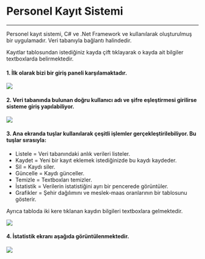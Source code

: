 # Personel Kayıt Sistemi
***
Personel kayıt sistemi, C# ve .Net Framework ve kullanılarak oluşturulmuş bir uygulamadır. Veri tabanıyla bağlantı halindedir.

Kayıtlar tablosundan istediğiniz kayda çift tıklayarak o kayda ait bilgiler textboxlarda belirmektedir.

#### 1. İlk olarak bizi bir giriş paneli karşılamaktadır.

![](https://user-images.githubusercontent.com/77548130/184542537-921ac394-a4ab-4188-a1b1-27f1bb2f3639.JPG)

#### 2. Veri tabanında bulunan doğru kullanıcı adı ve şifre eşleştirmesi girilirse sisteme giriş yapılabiliyor.

![](https://user-images.githubusercontent.com/77548130/184542691-17c51c21-68de-421b-b4a8-7d16477f78af.JPG)

#### 3. Ana ekranda tuşlar kullanılarak çeşitli işlemler gerçekleştirilebiliyor. Bu tuşlar sırasıyla:

- Listele = Veri tabanındaki anlık verileri listeler.
- Kaydet = Yeni bir kayıt eklemek istediğinizde bu kaydı kaydeder.
- Sil = Kaydı siler.
- Güncelle = Kaydı günceller.
- Temizle = Textboxları temizler.
- İstatistik = Verilerin istatistiğini ayrı bir pencerede görüntüler.
- Grafikler = Şehir dağılımını ve meslek-maas oranlarının bir tablosunu gösterir.

Ayrıca tabloda iki kere tıklanan kaydın bilgileri textboxlara gelmektedir.

![](https://user-images.githubusercontent.com/77548130/184542910-f47c03f2-a965-4076-81d7-c8b68fe8e35b.JPG)

#### 4. İstatistik ekranı aşağıda görüntülenmektedir.

![](https://user-images.githubusercontent.com/77548130/184543022-7b4eca8d-8854-4aec-825b-ff8ea6406a11.JPG)


